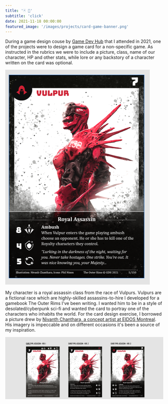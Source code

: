 ```yaml
---
title: '🃏 💭'
subtitle: 'click'
date: 2021-11-18 00:00:00
featured_image: '/images/projects/card-game-banner.png'
---
```


During a game design couse by <a href="https://www.gamedevhub.cz/">Game Dev Hub</a> that I attended in 2021, one of the projects were to design a game card for a non-specific game. As instructed in the rubrics we were to include a picture, class, name of our character, HP and other stats, while lore or any backstory of a character written on the card was optional.

![](/images/projects/vulpur-card.png)

My character is a royal assassin class from the race of Vulpurs. Vulpurs are a fictional race which are highly-skilled assassins-to-hire I developed for a gamebook The Outer Rims I've been writing. I wanted him to be in a style of desolated/cyberpunk sci-fi and wanted the card to portray one of the characters who inhabits the world. For the card design exercise, I borrowed a picture drew by <a href="https://www.idea-academy.eu/concept-art-nivanh-chanthara-en">Nivanth Chanthara, a concept artist at EIDOS Montreal</a>. His imagery is impeccable and on different occasions it's been a source of my inspiration.

![](/images/projects/card-variations.png)


